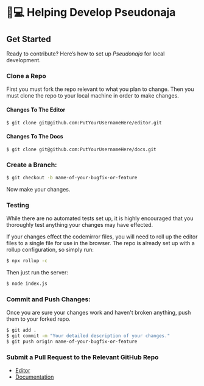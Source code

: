 # 👨💻 Helping Develop Pseudonaja

## Get Started

Ready to contribute? Here’s how to set up _Pseudonaja_ for local development.

### Clone a Repo

First you must fork the repo relevant to what you plan to change. Then you must clone the repo to your local machine in order to make changes.

#### Changes To The Editor

```bash
$ git clone git@github.com:PutYourUsernameHere/editor.git
```

#### Changes To The Docs

```bash
$ git clone git@github.com:PutYourUsernameHere/docs.git
```

### Create a Branch:

```bash
$ git checkout -b name-of-your-bugfix-or-feature
```

Now make your changes.

### Testing

While there are no automated tests set up, it is highly encouraged that you thoroughly test anything your changes may have effected.

&#x20;If your changes effect the codemirror files, you will need to roll up the editor files to a single file for use in the browser. The repo is already set up with a rollup configuration, so simply run:

```bash
$ npx rollup -c
```

Then just run the server:

```bash
$ node index.js
```

### Commit and Push Changes:

Once you are sure your changes work and haven't broken anything, push them to your forked repo.

```bash
$ git add .
$ git commit -m "Your detailed description of your changes."
$ git push origin name-of-your-bugfix-or-feature
```

### Submit a Pull Request to the Relevant GitHub Repo

* [Editor](https://github.com/PseudocodeEditor/editor/pulls)
* [Documentation](https://github.com/PseudocodeEditor/docs/pulls)
